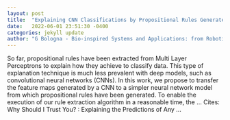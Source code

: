 ```yaml
---
layout: post
title:  "Explaining CNN Classifications by Propositional Rules Generated from DCT Feature Maps"
date:   2022-06-01 23:51:30 -0400
categories: jekyll update
author: "G Bologna - Bio-inspired Systems and Applications: from Robotics …, 2022"
---
```

So far, propositional rules have been extracted from Multi Layer Perceptrons to explain how they achieve to classify data. This type of explanation technique is much less prevalent with deep models, such as convolutional neural networks (CNNs). In this work, we propose to transfer the feature maps generated by a CNN to a simpler neural network model from which propositional rules have been generated. To enable the execution of our rule extraction algorithm in a reasonable time, the … Cites: ‪  Why Should I Trust You? : Explaining the Predictions of Any …‬